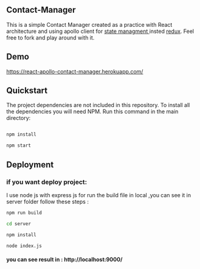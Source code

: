 ## Contact-Manager

This is a simple Contact Manager created as a practice with  React architecture and using apollo client for <a  href="https://medium.com/dailyjs/comparison-of-state-management-solutions-for-react-2161a0b4af7b">state managment </a>  insted <a href="https://redux.js.org/">redux</a>. Feel free to fork and play around with it.
## Demo
https://react-apollo-contact-manager.herokuapp.com/

## Quickstart 
The project dependencies are not included in this repository. To install all the dependencies you will need NPM. Run this command in the main directory:
```bash

npm install
```
```bash
npm start
```



## Deployment
### if you want deploy project:
I use node js with express js for run the build file in local ,you can see it in server folder
follow these steps : 
```bash
npm run build
```
```bash 
cd server
```
```bash
npm install
```
```bash 
node index.js
```
#### you can see result in : http://localhost:9000/
